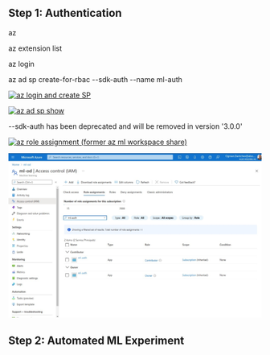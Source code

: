 

## Step 1: Authentication

az

az extension list

az login

az ad sp create-for-rbac --sdk-auth --name ml-auth

[![az login and create SP](https://img.youtube.com/vi/1NdR1J7hDfg/0.jpg)](https://www.youtube.com/watch?v=1NdR1J7hDfg)


[![az ad sp show](https://img.youtube.com/vi/Stkrftaw4NM/default.jpg)](https://www.youtube.com/watch?v=Stkrftaw4NM)

--sdk-auth has been deprecated and will be removed in version '3.0.0'


[![az role assignment (former az ml workspace share)](https://img.youtube.com/vi/QTQpVrIDnXI/0.jpg)](https://www.youtube.com/watch?v=QTQpVrIDnXI)



![Access control (IAM)](s1.jpg)


## Step 2: Automated ML Experiment



